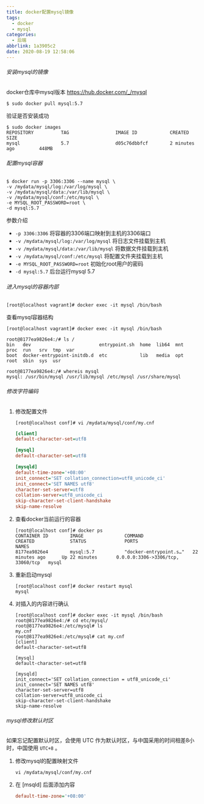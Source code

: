 ```yaml
---
title: docker配置mysql镜像
tags: 
  - docker
  - mysql
categories: 
  - 后端
abbrlink: 1a3905c2
date: 2020-08-19 12:58:06
---
```



###### 安装mysql的镜像

docker仓库中mysql版本 https://hub.docker.com/_/mysql

```shell
$ sudo docker pull mysql:5.7
```

验证是否安装成功

```shell
$ sudo docker images
REPOSITORY          TAG                 IMAGE ID            CREATED             SIZE
mysql               5.7                 d05c76dbbfcf        2 minutes ago         448MB
```

<!--more-->

###### 配置mysql容器

```shell
$ docker run -p 3306:3306 --name mysql \
-v /mydata/mysql/log:/var/log/mysql \
-v /mydata/mysql/data:/var/lib/mysql \
-v /mydata/mysql/conf:/etc/mysql \
-e MYSQL_ROOT_PASSWORD=root \
-d mysql:5.7
```

参数介绍

- `-p 3306:3306` 将容器的3306端口映射到主机的3306端口
- `-v /mydata/mysql/log:/var/log/mysql` 将日志文件挂载到主机
- `-v /mydata/mysql/data:/var/lib/mysql` 将数据文件挂载到主机
- `-v /mydata/mysql/conf:/etc/mysql` 将配置文件夹挂载到主机
- `-e MYSQL_ROOT_PASSWORD=root` 初始化root用户的密码
- `-d mysql:5.7` 后台运行mysql 5.7

###### 进入mysql的容器内部

```shell
[root@localhost vagrant]# docker exec -it mysql /bin/bash
```

查看mysql容器结构

```shell
[root@localhost vagrant]# docker exec -it mysql /bin/bash

root@8177ea9826e4:/# ls /
bin   dev                         entrypoint.sh  home  lib64  mnt  proc  run   srv  tmp  var
boot  docker-entrypoint-initdb.d  etc            lib   media  opt  root  sbin  sys  usr

root@8177ea9826e4:/# whereis mysql
mysql: /usr/bin/mysql /usr/lib/mysql /etc/mysql /usr/share/mysql
```

###### 修改字符编码

1. 修改配置文件

   ```shell
   [root@localhost conf]# vi /mydata/mysql/conf/my.cnf
   ```

   ```ini
   [client]
   default-character-set=utf8
   
   [mysql]
   default-character-set=utf8
   
   [mysqld]
   default-time-zone='+08:00'
   init_connect='SET collation_connection=utf8_unicode_ci'
   init_connect='SET NAMES utf8'
   character-set-server=utf8
   collation-server=utf8_unicode_ci
   skip-character-set-client-handshake
   skip-name-resolve
   ```

2. 查看docker当前运行的容器

   ```shell
   [root@localhost conf]# docker ps
   CONTAINER ID        IMAGE               COMMAND                  CREATED             STATUS              PORTS                               NAMES
   8177ea9826e4        mysql:5.7           "docker-entrypoint.s…"   22 minutes ago      Up 22 minutes       0.0.0.0:3306->3306/tcp, 33060/tcp   mysql
   ```

3. 重新启动mysql

   ```shell
   [root@localhost conf]# docker restart mysql
   mysql
   ```

4. 对插入的内容进行确认

   ```shell
   [root@localhost conf]# docker exec -it mysql /bin/bash
   root@8177ea9826e4:/# cd etc/mysql/
   root@8177ea9826e4:/etc/mysql# ls
   my.cnf
   root@8177ea9826e4:/etc/mysql# cat my.cnf
   [client]
   default-character-set=utf8
   
   [mysql]
   default-character-set=utf8
   
   [mysqld]
   init_connect='SET collation_connection = utf8_unicode_ci'
   init_connect='SET NAMES utf8'
   character-set-server=utf8
   collation-server=utf8_unicode_ci
   skip-character-set-client-handshake
   skip-name-resolve
   ```

###### mysql修改默认时区

如果忘记配置默认时区，会使用 UTC 作为默认时区，与中国采用的时间相差8小时，中国使用 `UTC+8` 。

1. 修改mysql的配置映射文件

   ```shell
   vi /mydata/mysql/conf/my.cnf
   ```

2. 在 [msqld] 后面添加内容

   ```ini
   default-time-zone='+08:00'
   ```

   

